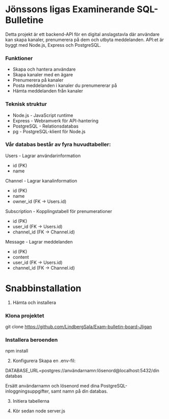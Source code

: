 # Jönssons ligas Examinerande SQL-Bulletine

Detta projekt är ett backend-API för en digital anslagstavla där användare kan skapa kanaler, prenumerera på dem och utbyta meddelanden. API:et är byggt med Node.js, Express och PostgreSQL.

### Funktioner

- Skapa och hantera användare
- Skapa kanaler med en ägare
- Prenumerera på kanaler
- Posta meddelanden i kanaler du prenumererar på
- Hämta meddelanden från kanaler

### Teknisk struktur

- Node.js - JavaScript runtime
- Express - Webramverk för API-hantering
- PostgreSQL - Relationsdatabas
- pg - PostgreSQL-klient för Node.js

### Vår databas består av fyra huvudtabeller:

Users - Lagrar användarinformation

- id (PK)
- name
  
Channel - Lagrar kanalinformation

- id (PK)
- name
- owner_id (FK -> Users.id)
  
Subscription - Kopplingstabell för prenumerationer

- id (PK)
- user_id (FK -> Users.id)
- channel_id (FK -> Channel.id)
  
Message - Lagrar meddelanden

- id (PK)
- content
- user_id (FK -> Users.id)
- channel_id (FK -> Channel.id)

# Snabbinstallation

1. Hämta och installera
### Klona projektet
git clone https://github.com/LindbergSala/Exam-bulletin-board-Jligan

### Installera beroenden
npm install

2. Konfigurera
Skapa en .env-fil:

DATABASE_URL=postgres://användarnamn:lösenord@localhost:5432/din databas

Ersätt användarnamn och lösenord med dina PostgreSQL-inloggningsuppgifter, samt namn på din databas.

3. Initiera tabellerna

4. Kör sedan node server.js
